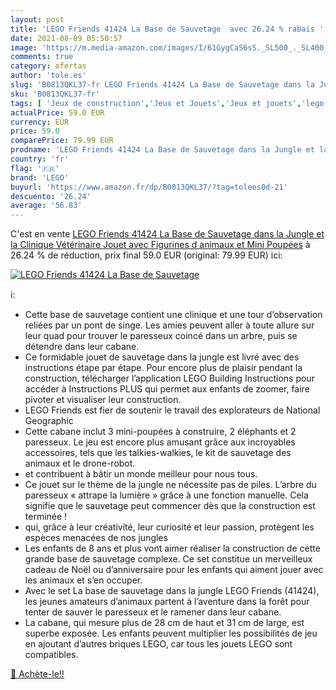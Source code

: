 ```yaml
---
layout: post
title: 'LEGO Friends 41424 La Base de Sauvetage  avec 26.24 % rabais '
date: 2021-08-09 05:50:57
image: 'https://m.media-amazon.com/images/I/61GygCaS6sS._SL500_._SL400_.jpg'
comments: true
category: ofertas
author: 'tole.es'
slug: 'B0813QKL37-fr LEGO Friends 41424 La Base de Sauvetage dans la Jungle et...'
sku: 'B0813QKL37-fr'
tags: [ 'Jeux de construction','Jeux et Jouets','Jeux et jouets','lego', ]
actualPrice: 59.0 EUR
currency: EUR
price: 59.0
comparePrice: 79.99 EUR
prodname: 'LEGO Friends 41424 La Base de Sauvetage dans la Jungle et la Clinique Vétérinaire  Jouet avec Figurines d animaux et Mini Poupées'
country: 'fr'
flag: '🇫🇷'
brand: 'LEGO'
buyurl: 'https://www.amazon.fr/dp/B0813QKL37/?tag=tolees0d-21'
descuento: '26.24'
average: '56.83'
---
```


C'est en vente [LEGO Friends 41424 La Base de Sauvetage dans la Jungle et la Clinique Vétérinaire  Jouet avec Figurines d animaux et Mini Poupées](https://www.amazon.fr/dp/B0813QKL37/?tag=tolees0d-21)  à  26.24 % de réduction, prix final  59.0 EUR (original: 79.99 EUR) ici:

[![LEGO Friends 41424 La Base de Sauvetage ](https://m.media-amazon.com/images/I/61GygCaS6sS._SL500_._SL400_.jpg)](https://www.amazon.fr/dp/B0813QKL37/?tag=tolees0d-21)

ℹ️:

- Cette base de sauvetage contient une clinique et une tour d’observation reliées par un pont de singe. Les amies peuvent aller à toute allure sur leur quad pour trouver le paresseux coincé dans un arbre, puis se détendre dans leur cabane.
- Ce formidable jouet de sauvetage dans la jungle est livré avec des instructions étape par étape. Pour encore plus de plaisir pendant la construction, télécharger l’application LEGO Building Instructions pour accéder à Instructions PLUS qui permet aux enfants de zoomer, faire pivoter et visualiser leur construction.
- LEGO Friends est fier de soutenir le travail des explorateurs de National Geographic
- Cette cabane inclut 3 mini-poupées à construire, 2 éléphants et 2 paresseux. Le jeu est encore plus amusant grâce aux incroyables accessoires, tels que les talkies-walkies, le kit de sauvetage des animaux et le drone-robot.
- et contribuent à bâtir un monde meilleur pour nous tous.
- Ce jouet sur le thème de la jungle ne nécessite pas de piles. L’arbre du paresseux « attrape la lumière » grâce à une fonction manuelle. Cela signifie que le sauvetage peut commencer dès que la construction est terminée !
- qui, grâce à leur créativité, leur curiosité et leur passion, protègent les espèces menacées de nos jungles
- Les enfants de 8 ans et plus vont aimer réaliser la construction de cette grande base de sauvetage complexe. Ce set constitue un merveilleux cadeau de Noël ou d’anniversaire pour les enfants qui aiment jouer avec les animaux et s’en occuper.
- Avec le set La base de sauvetage dans la jungle LEGO Friends (41424), les jeunes amateurs d’animaux partent à l’aventure dans la forêt pour tenter de sauver le paresseux et le ramener dans leur cabane.
- La cabane, qui mesure plus de 28 cm de haut et 31 cm de large, est superbe exposée. Les enfants peuvent multiplier les possibilités de jeu en ajoutant d’autres briques LEGO, car tous les jouets LEGO sont compatibles.

[🛒 Achète-le!!](https://www.amazon.fr/dp/B0813QKL37/?tag=tolees0d-21)
